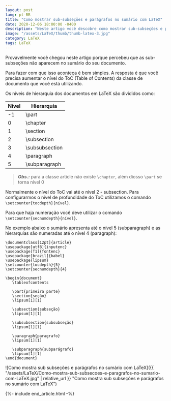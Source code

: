 ```yaml
---
layout: post
lang: pt-BR
title: "Como mostrar sub-subseções e parágrafos no sumário com LaTeX"
date: 2020-12-06 18:00:00 -0400
description: "Neste artigo você descobre como mostrar sub-subseções e parágrafos no sumário com LaTeX."
image: "/assets/LaTeX/thumb/thumb-latex-3.jpg"
category: LaTeX
tags: LaTeX
---
```


Provavelmente você chegou neste artigo porque percebeu que as sub-subseções não aparecem no sumário do seu documento.

Para fazer com que isso aconteça é bem simples. A resposta é que você precisa aumentar o nível do ToC (Table of Contents) da classe de documento que você está utilizando.

Os níveis de hierarquia dos documentos em LaTeX são divididos como:

| Nível | Hierarquia     |
| ----- | -------------- |
| -1    | \part          |
| 0     | \chapter       |
| 1     | \section       |
| 2     | \subsection    |
| 3     | \subsubsection |
| 4     | \paragraph     |
| 5     | \subparagraph  |

> **_Obs.:_** para a classe article não existe `\chapter`, além diosso `\part` se torna nível 0

Normalmente o nível do ToC vai até o nível 2 - subsection. Para configurarmos o nível de profundidade do ToC utilizamos o comando `\setcounter{tocdepth}{nível}`.

Para que haja numeração você deve utilizar o comando `\setcounter{secnumdepth}{nível}`.

No exemplo abaixo o sumário apresenta até o nível 5 (subparagraph) e as hierarquias são numeradas até o nível 4 (paragraph):

```TeX
\documentclass[12pt]{article}
\usepackage[utf8]{inputenc}
\usepackage[T1]{fontenc}
\usepackage[brazil]{babel}
\usepackage{lipsum}
\setcounter{tocdepth}{5}
\setcounter{secnumdepth}{4}

\begin{document}
   \tableofcontents

   \part{primeira parte}
   \section{seção}
   \lipsum[1][1]

   \subsection{subseção}
   \lipsum[1][1]

   \subsubsection{subsubseção}
   \lipsum[1][1]

   \paragraph{paragrafo}
   \lipsum[1][1]

   \subparagraph{subparágrafo}
   \lipsum[1][1]
\end{document}
```

![Como mostra sub subseções e parágrafos no sumário com LaTeX]({{ "/assets/LaTeX/Como-mostra-sub-subsecoes-e-paragrafos-no-sumario-com-LaTeX.jpg" | relative_url }} "Como mostra sub subseções e parágrafos no sumário com LaTeX")

{%- include end_article.html -%}
